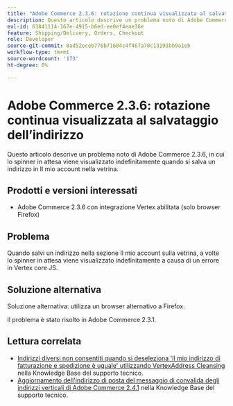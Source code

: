 ```yaml
---
title: "Adobe Commerce 2.3.6: rotazione continua visualizzata al salvataggio dell’indirizzo"
description: Questo articolo descrive un problema noto di Adobe Commerce 2.3.6, in cui lo spinner in attesa viene visualizzato indefinitamente quando si salva un indirizzo in Il mio account nella vetrina.
exl-id: 63841114-167e-4915-b6ed-ee0ef4eae36e
feature: Shipping/Delivery, Orders, Checkout
role: Developer
source-git-commit: 0ad52eceb776b71604c4f467a70c13191bb9a1eb
workflow-type: tm+mt
source-wordcount: '173'
ht-degree: 0%

---
```


# Adobe Commerce 2.3.6: rotazione continua visualizzata al salvataggio dell’indirizzo

Questo articolo descrive un problema noto di Adobe Commerce 2.3.6, in cui lo spinner in attesa viene visualizzato indefinitamente quando si salva un indirizzo in Il mio account nella vetrina.

## Prodotti e versioni interessati

* Adobe Commerce 2.3.6 con integrazione Vertex abilitata (solo browser Firefox)

## Problema

Quando salvi un indirizzo nella sezione Il mio account sulla vetrina, a volte lo spinner in attesa viene visualizzato indefinitamente a causa di un errore in Vertex core JS.

## Soluzione alternativa

Soluzione alternativa: utilizza un browser alternativo a Firefox.

Il problema è stato risolto in Adobe Commerce 2.3.1.

## Lettura correlata

* [Indirizzi diversi non consentiti quando si deseleziona &#39;Il mio indirizzo di fatturazione e spedizione è uguale&#39; utilizzando VertexAddress Cleansing](/help/troubleshooting/miscellaneous/vertex-address-cleansing-different-addresses-not-allowed.md) nella Knowledge Base del supporto tecnico.
* [Aggiornamento dell&#39;indirizzo di posta del messaggio di convalida degli indirizzi verticali di Adobe Commerce 2.4.1](/help/troubleshooting/miscellaneous/magento-2-4-1-vertex-address-validation-message-post-address-update.md) nella Knowledge Base del supporto tecnico.
